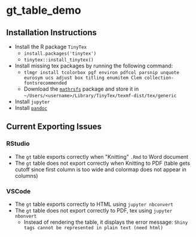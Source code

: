 # gt_table_demo


## Installation Instructions

- Install the R package `TinyTex`
    - `install.packages('tinytex')`
    - `tinytex::install_tinytex()`
- Install missing tex packages by running the following command:
    - `tlmgr install tcolorbox pgf environ pdfcol parsnip unquote eurosym ucs adjust box titling enumitem Clem collection-fontsrecommended`
    - Download the [`mathrsfs`](https://ctan.org/pkg/mathrsfs?lang=en) package and store it in `~/Users/<username>/Library/TinyTex/texmf-dist/tex/generic`
- Install `jupyter`
- Install [`pandoc`](https://pandoc.org/installing.html)

## Current Exporting Issues

### RStudio

- The `gt` table exports correctly when "Knitting" `.Rmd` to Word document
- The `gt` table does not export correctly when Knitting to PDF (table gets cutoff since first column is too wide and colormap does not appear in columns)

### VSCode
- The `gt` table exports correctly to HTML using `jupyter nbconvert`
- The `gt` table does not export correctly to PDF, tex using `jupyter nbonvert`
    - Instead of rendering the table, it displays the error message: `Shiny tags cannot be represented in plain text (need html)`

